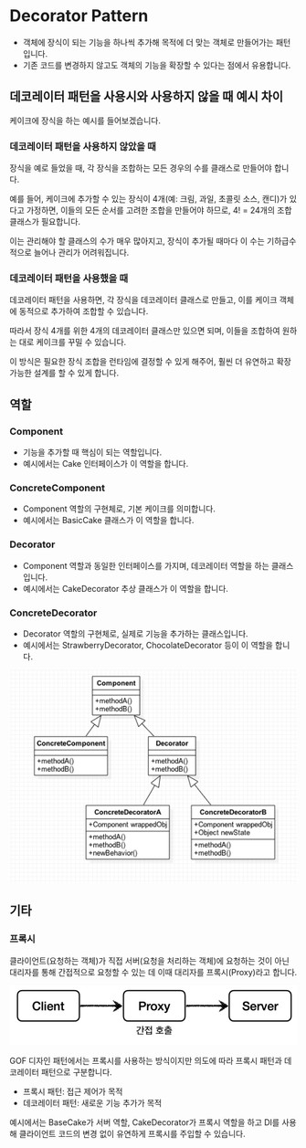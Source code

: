 # Decorator Pattern

- 객체에 장식이 되는 기능을 하나씩 추가해 목적에 더 맞는 객체로 만들어가는 패턴입니다.
- 기존 코드를 변경하지 않고도 객체의 기능을 확장할 수 있다는 점에서 유용합니다.

## 데코레이터 패턴을 사용시와 사용하지 않을 때 예시 차이

케이크에 장식을 하는 예시를 들어보겠습니다.

### 데코레이터 패턴을 사용하지 않았을 때

장식을 예로 들었을 때, 각 장식을 조합하는 모든 경우의 수를 클래스로 만들어야 합니다. 

예를 들어, 케이크에 추가할 수 있는 장식이 4개(예: 크림, 과일, 초콜릿 소스, 캔디)가 있다고 가정하면, 
이들의 모든 순서를 고려한 조합을 만들어야 하므로, 4! = 24개의 조합 클래스가 필요합니다. 

이는 관리해야 할 클래스의 수가 매우 많아지고, 장식이 추가될 때마다 이 수는 기하급수적으로 늘어나 관리가 어려워집니다.

### 데코레이터 패턴을 사용했을 때

데코레이터 패턴을 사용하면, 각 장식을 데코레이터 클래스로 만들고, 이를 케이크 객체에 동적으로 추가하여 조합할 수 있습니다. 

따라서 장식 4개를 위한 4개의 데코레이터 클래스만 있으면 되며, 이들을 조합하여 원하는 대로 케이크를 꾸밀 수 있습니다. 

이 방식은 필요한 장식 조합을 런타임에 결정할 수 있게 해주어, 훨씬 더 유연하고 확장 가능한 설계를 할 수 있게 합니다.

## 역할

### Component

- 기능을 추가할 때 핵심이 되는 역할입니다.
- 예시에서는 Cake 인터페이스가 이 역할을 합니다.

### ConcreteComponent

- Component 역할의 구현체로, 기본 케이크를 의미합니다.
- 예시에서는 BasicCake 클래스가 이 역할을 합니다.

### Decorator

- Component 역할과 동일한 인터페이스를 가지며, 데코레이터 역할을 하는 클래스입니다.
- 예시에서는 CakeDecorator 추상 클래스가 이 역할을 합니다.

### ConcreteDecorator

- Decorator 역할의 구현체로, 실제로 기능을 추가하는 클래스입니다.
- 예시에서는 StrawberryDecorator, ChocolateDecorator 등이 이 역할을 합니다.

![데코레이터 패턴](../image/decorator_pattern.png)

## 기타

### 프록시

클라이언트(요청하는 객체)가 직접 서버(요청을 처리하는 객체)에 요청하는 것이 아닌 대리자를 통해 간접적으로 요청할 수 있는 데 이때 대리자를 프록시(Proxy)라고 합니다.

![프록시](../image/decorator_proxy.png)

GOF 디자인 패턴에서는 프록시를 사용하는 방식이지만 의도에 따라 프록시 패턴과 데코레이터 패턴으로 구분합니다.

- 프록시 패턴: 접근 제어가 목적
- 데코레이터 패턴: 새로운 기능 추가가 목적

예시에서는 BaseCake가 서버 역할, CakeDecorator가 프록시 역할을 하고 DI를 사용해 클라이언트 코드의 변경 없이 유연하게 프록시를 주입할 수 있습니다.

